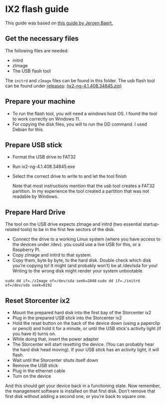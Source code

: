 # IX2 flash guide
This guide was based on [this guide by Jeroen Baert.](https://www.forceflow.be/2021/09/23/restore-an-iomega-lenovo-storcenter-ix2-without-original-disks/)

## Get the necessary files
The following files are needed:
- initrd
- zImage
- The USB flash tool

The `initrd` and `zImage` files can be found in this folder. The usb flash tool can be found under [releases](https://github.com/Pyenb/Lenovo_NAS_reflash_guide/releases): [(ix2-ng-4.1.408.34845.zip)](/releases/latest/download/ix2-ng-4.1.408.34845.zip)

## Prepare your machine
- To run the flash tool, you will need a windows host OS. I found the tool to work correctly on Windows 11.
- For copying the disk files, you will to run the DD command. I used Debian for this.


## Prepare USB stick
- Format the USB drive to FAT32
-  Run ix2-ng-4.1.408.34845.exe
-  Select the correct drive to write to and let the tool finish

    Note that most instructions mention that the usb tool creates a FAT32 partition. In my experience the tool created a partition that was not readable by Windows.


## Prepare Hard Drive

The tool on the USB drive expects zImage and initrd (two essential startup-related tools) to be in the first few sectors of the disk.

- Connect the drive to a working Linux system (where you have access to the devices under /dev). you could use a live USB for this, or a Raspberry PI.
- Copy zImage and initrd to that system.
- Copy them, byte by byte, to the hard disk. Double check which disk you’re copying to! It might (and probably won’t) be at /dev/sda for you! Writing to the wrong disk might render your system unbootable.

`sudo dd if=./zImage of=/dev/sda seek=2048`
`sudo dd if=./initrd of=/dev/sda seek=8192`

## Reset Storcenter ix2
- Mount the prepared hard disk into the first bay of the Storcenter ix2
- Plug in the prepared USB stick into the Storcenter ix2
- Hold the reset button on the back of the device down (using a paperclip or pencil) and hold it for a minute, or until the USB stick's activity light (if you have it) turns on.
- While doing that, insert the power adapter
- The Storcenter will start resetting the device. (You can probably hear the hard disk head moving). If your USB stick has an activity light, it will flash.
- Wait until the Storcenter shuts itself down
- Remove the USB stick
- Plug in the ethernet cable
- Turn on the device

And this should get your device back in a functioning state. Now remember, the management software is installed on that first disk. Don’t remove that first disk without adding a second one, or you’re back to square one.
